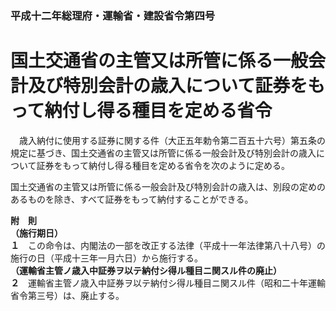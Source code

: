 ### 平成十二年総理府・運輸省・建設省令第四号  
# 国土交通省の主管又は所管に係る一般会計及び特別会計の歳入について証券をもって納付し得る種目を定める省令  
　歳入納付に使用する証券に関する件（大正五年勅令第二百五十六号）第五条の規定に基づき、国土交通省の主管又は所管に係る一般会計及び特別会計の歳入について証券をもって納付し得る種目を定める省令を次のように定める。  
  
国土交通省の主管又は所管に係る一般会計及び特別会計の歳入は、別段の定めのあるものを除き、すべて証券をもって納付することができる。  
  
**附　則**  
**（施行期日）**  
**１**　この命令は、内閣法の一部を改正する法律（平成十一年法律第八十八号）の施行の日（平成十三年一月六日）から施行する。  
**（運輸省主管ノ歳入中証券ヲ以テ納付シ得ル種目ニ関スル件の廃止）**  
**２**　運輸省主管ノ歳入中証券ヲ以テ納付シ得ル種目ニ関スル件（昭和二十年運輸省令第三号）は、廃止する。  
  
